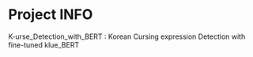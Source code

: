# Project INFO
K-urse_Detection_with_BERT : Korean Cursing expression Detection with fine-tuned klue_BERT

# 
